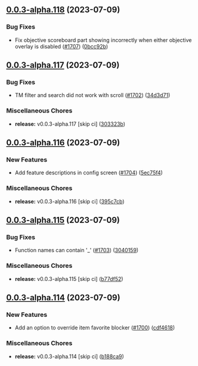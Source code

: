 ## [0.0.3-alpha.118](https://github.com/Wynntils/Artemis/compare/v0.0.3-alpha.117...v0.0.3-alpha.118) (2023-07-09)


### Bug Fixes

* Fix objective scoreboard part showing incorrectly when either objective overlay is disabled ([#1707](https://github.com/Wynntils/Artemis/issues/1707)) ([0bcc92b](https://github.com/Wynntils/Artemis/commit/0bcc92bd74876f9535e974c1a6e1ca5d1426d678))

## [0.0.3-alpha.117](https://github.com/Wynntils/Artemis/compare/v0.0.3-alpha.116...v0.0.3-alpha.117) (2023-07-09)


### Bug Fixes

* TM filter and search did not work with scroll ([#1702](https://github.com/Wynntils/Artemis/issues/1702)) ([34d3d71](https://github.com/Wynntils/Artemis/commit/34d3d712b4251e78a234c9e801ec571159451e65))


### Miscellaneous Chores

* **release:** v0.0.3-alpha.117 [skip ci] ([303323b](https://github.com/Wynntils/Artemis/commit/303323bf1e5ef8564210d293039f457ae9ff6298))

## [0.0.3-alpha.116](https://github.com/Wynntils/Artemis/compare/v0.0.3-alpha.115...v0.0.3-alpha.116) (2023-07-09)


### New Features

* Add feature descriptions in config screen ([#1704](https://github.com/Wynntils/Artemis/issues/1704)) ([5ec75f4](https://github.com/Wynntils/Artemis/commit/5ec75f4427d8999e35167409eec36f34b93bee0d))


### Miscellaneous Chores

* **release:** v0.0.3-alpha.116 [skip ci] ([395c7cb](https://github.com/Wynntils/Artemis/commit/395c7cb0fc301826fdd4656b5dbf3e92e9bddcb2))

## [0.0.3-alpha.115](https://github.com/Wynntils/Artemis/compare/v0.0.3-alpha.114...v0.0.3-alpha.115) (2023-07-09)


### Bug Fixes

* Function names can contain '_' ([#1703](https://github.com/Wynntils/Artemis/issues/1703)) ([3040159](https://github.com/Wynntils/Artemis/commit/3040159b77161981fcc261c380e570e814a54b37))


### Miscellaneous Chores

* **release:** v0.0.3-alpha.115 [skip ci] ([b77df52](https://github.com/Wynntils/Artemis/commit/b77df52d46a7d342411e2ba8411f9f1a607a1a52))

## [0.0.3-alpha.114](https://github.com/Wynntils/Artemis/compare/v0.0.3-alpha.113...v0.0.3-alpha.114) (2023-07-09)


### New Features

* Add an option to override item favorite blocker ([#1700](https://github.com/Wynntils/Artemis/issues/1700)) ([cdf4618](https://github.com/Wynntils/Artemis/commit/cdf4618a6403fe03df54686fc4e618b0b280a631))


### Miscellaneous Chores

* **release:** v0.0.3-alpha.114 [skip ci] ([b188ca9](https://github.com/Wynntils/Artemis/commit/b188ca9a8d9fd4cacb2a61e5ac6ab8a3467f6b94))

